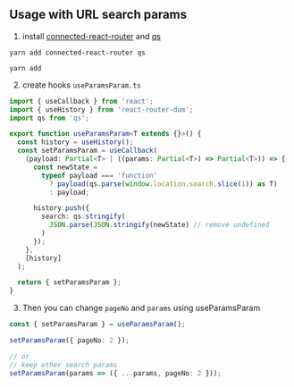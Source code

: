 ## Usage with URL search params

1. install [connected-react-router](https://github.com/supasate/connected-react-router) and [qs](https://github.com/ljharb/qs)

```
yarn add connected-react-router qs

yarn add
```

2. create hooks `useParamsParam.ts`

```ts
import { useCallback } from 'react';
import { useHistory } from 'react-router-dom';
import qs from 'qs';

export function useParamsParam<T extends {}>() {
  const history = useHistory();
  const setParamsParam = useCallback(
    (payload: Partial<T> | ((params: Partial<T>) => Partial<T>)) => {
      const newState =
        typeof payload === 'function'
          ? payload(qs.parse(window.location.search.slice(1)) as T)
          : payload;

      history.push({
        search: qs.stringify(
          JSON.parse(JSON.stringify(newState) // remove undefined
        )
      });
    },
    [history]
  );

  return { setParamsParam };
}
```

3. Then you can change `pageNo` and `params` using useParamsParam

```ts
const { setParamsParam } = useParamsParam();

setParamsParam({ pageNo: 2 });

// or
// keep other search params
setParamsParam(params => ({ ...params, pageNo: 2 }));
```
